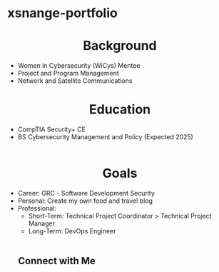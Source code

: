 # xsnange-portfolio

<h1> <center>Background
</center></h1>
<ul>
    <li>Women in Cybersecurity (WiCys) Mentee</il>
    <li>Project and Program Management</il>
    <li>Network and Satellite Communications</il><br />
</ul>

<h1><center> Education
</center></h1>
<ul>
    <li>CompTIA Security+ CE</li>
    <li>BS Cybersecurity Management and Policy (Expected 2025)</li> <br />
</ul>

<h1><center> Goals
</center></h1>
<ul>
    <li>Career: GRC - Software Development Security</li>
    <li>Personal: Create my own food and travel blog </li>
    <li>Professional:
        <ul>
        <li>Short-Term: Technical Project Coordinator > Technical Project Manager </li>
        <li>Long-Term: DevOps Engineer</li><br />
        </li>
        </ul>

<h2> Connect with Me </h2>
    <href >
